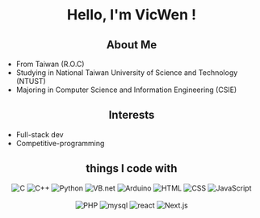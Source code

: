  <h1 align="center">
    <p>Hello, I'm VicWen !</p>
</h1>

<h2 align="center">About Me</h2>

<ul>
    <li>From Taiwan (R.O.C)</li>
    <li>Studying in National Taiwan University of Science and Technology (NTUST)</li>
    <li>Majoring in Computer Science and Information Engineering (CSIE)</li>
</ul>

<h2 align="center">Interests</h2>

<ul>
    <li>Full-stack dev</li>
    <li>Competitive-programming</li>

</ul>


<h2 align="center">things I code with</h2>

<p align="center">
    <img src="https://img.shields.io/badge/-C-A8B9CC?logo=c&logoColor=white&style=for-the-badge" alt="C">
    <img src="https://img.shields.io/badge/-C%2B%2B-00599C?logo=C%2B%2B&logoColor=white&style=for-the-badge" alt="C++">
    <img src="https://img.shields.io/badge/-python-3776AB?logo=python&logoColor=white&style=for-the-badge" alt="Python">
    <img src="https://img.shields.io/badge/-VB.net-512BD4?logo=.net&logoColor=white&style=for-the-badge" alt="VB.net">
    <img src="https://img.shields.io/badge/-arduino-00979D?logo=arduino&logoColor=white&style=for-the-badge" alt="Arduino">
    <img src="https://img.shields.io/badge/-html-E34F26?logo=html5&logoColor=white&style=for-the-badge" alt="HTML">
    <img src="https://img.shields.io/badge/-css-1572B6?logo=CSS3&logoColor=white&style=for-the-badge" alt="CSS">
    <img src="https://img.shields.io/badge/-javascript-F7DF1E?logo=javascript&logoColor=white&style=for-the-badge" alt="JavaScript">
    <br><br>
    <img src="https://img.shields.io/badge/-php-777BB4?logo=php&logoColor=white&style=for-the-badge" alt="PHP">
    <img src="https://img.shields.io/badge/-mysql-4479A1?logo=mysql&logoColor=white&style=for-the-badge" alt="mysql">
    <img src="https://img.shields.io/badge/-react-61DAFB?logo=react&logoColor=white&style=for-the-badge" alt="react">  
    <img src="https://img.shields.io/badge/-next.js-000000?logo=nextdotjs&logoColor=white&style=for-the-badge" alt="Next.js">
